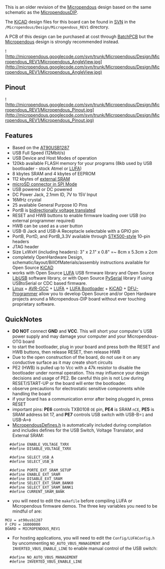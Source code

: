 This is an older revision of the [Micropendous](Micropendous.md) design based on the same schematic as the [MicropendousDIP](MicropendousDIP.md).

The [KiCAD](http://www.lis.inpg.fr/realise_au_lis/kicad/) design files for this board can be found in [SVN](http://code.google.com/p/micropendous/source/checkout) in the `/Micropendous/Design/Micropendous_REV1` directory.

A PCB of this design can be purchased at cost through [BatchPCB](http://batchpcb.com/index.php/Products/49244) but the [Micropendous](Micropendous.md) design is strongly recommended instead.

![http://micropendous.googlecode.com/svn/trunk/Micropendous/Design/Micropendous_REV1/Micropendous_AngleView.jpg](http://micropendous.googlecode.com/svn/trunk/Micropendous/Design/Micropendous_REV1/Micropendous_AngleView.jpg)

## Pinout ##

![http://micropendous.googlecode.com/svn/trunk/Micropendous/Design/Micropendous_REV1/Micropendous_Pinout.jpg](http://micropendous.googlecode.com/svn/trunk/Micropendous/Design/Micropendous_REV1/Micropendous_Pinout.jpg)

## Features ##

  * Based on the [AT90USB1287](http://www.atmel.com/dyn/products/product_card.asp?PN=AT90USB1287)
  * USB Full Speed (12Mbit/s)
  * USB Device and Host Modes of operation
  * 120kb available FLASH memory for your programs (8kb used by USB bootloader - stock Atmel or [LUFA](http://code.google.com/p/micropendous/source/browse/trunk/Micropendous/Firmware/BootloaderDFU))
  * 8 kbytes SRAM and 4 kbytes of EEPROM
  * 112 kbytes of [external SRAM](http://www.Micropendous.org/SRAM)
  * [microSD connector in SPI Mode](SPIMicroSD.md)
  * USB powered or DC powered
  * DC Power Jack, 2.1mm ID, 7V to 15V Input
  * 16MHz crystal
  * 25 available General Purpose IO Pins
  * PortB is [bidirectionally voltage translated](http://focus.ti.com/docs/prod/folders/print/txb0108.html)
  * RESET and HWB buttons to enable firmware loading over USB (no external programmer required)
  * HWB can be used as a user button
  * USB-B Jack and USB-A Receptacle selectable with a GPIO pin
  * PortB, PortD, and PortB\_3.3V available through [STK500-style](http://www.atmel.com/dyn/products/tools_card.asp?tool_id=2735) 10-pin headers
  * JTAG header
  * Size LxWxH (including headers): 3" x 2.1" x 0.8" =~ 8cm x 5.3cm x 2cm
  * completely OpenHardware Design, schematic/layout/BillOfMaterials/assembly instructions available for Open Source [KiCAD](http://www.lis.inpg.fr/realise_au_lis/kicad/)
  * works with Open Source [LUFA](http://www.fourwalledcubicle.com/LUFA.php) USB firmware library and Open Source [LibUSB](http://libusb.sourceforge.net) software library, or with Open Source [PySerial](http://pyserial.wiki.sourceforge.net/pySerial) library if using USBtoSerial or CDC based firmware.
  * [Linux](http://www.linux.org/) + [AVR-GCC](http://gcc.gnu.org/) + [LUFA](http://www.fourwalledcubicle.com/LUFA.php) + [LUFA Bootloader](http://www.fourwalledcubicle.com/LUFA.php) + [KiCAD](http://kicad.sourceforge.net) + [DFU-Programmer](http://dfu-programmer.sourceforge.net/) allow you to develop Open Source and/or Open Hardware projects around a Micropendous-DIP board without ever touching proprietary software.

## QuickNotes ##
  * **DO NOT** connect **GND** and **VCC**.  This will short your computer's USB power supply and may damage your computer and your Micropendous-OTG board
  * to start the bootloader, plug in your board and press both the RESET and HWB buttons, then release RESET, then release HWB
  * Due to the open construction of the board, do not use it on any conductive surface as it may create short circuits
  * PE2 (HWB) is pulled up to Vcc with a 47k resistor to disable the bootloader under normal operation.  This may influence your design decisions and usage of PE2.  Be careful this pin is not Low during RESET/START-UP or the board will enter the bootloader.
  * observe precautions for electrostatic sensitive components while handling the board
  * if your board has a communication error after being plugged in, press RESET
  * important pins: **PE6** controls TXB0108 `OE` pin, **PE4** is SRAM `nCE`, **PE5** is SRAM address bit 17, and **PE7** controls USB switch with USB-B=`1` and USB-A=`0`
  * [MicropendousDefines.h](http://code.google.com/p/micropendous/source/browse/trunk/Micropendous/libs/LUFA/LUFA/Common/MicropendousDefines.h) is automatically included during compilation and includes defines for the USB Switch, Voltage Translator, and External SRAM:
```
  #define ENABLE_VOLTAGE_TXRX
  #define DISABLE_VOLTAGE_TXRX

  #define SELECT_USB_A
  #define SELECT_USB_B

  #define PORTE_EXT_SRAM_SETUP
  #define ENABLE_EXT_SRAM
  #define DISABLE_EXT_SRAM
  #define SELECT_EXT_SRAM_BANK0
  #define SELECT_EXT_SRAM_BANK1
  #define CURRENT_SRAM_BANK
```
  * you will need to edit the `makefile` before compiling LUFA or Micropendous firmware demos.  The three key variables you need to be mindful of are:
```
MCU = at90usb1287
F_CPU = 16000000
BOARD = MICROPENDOUS_REV1
```
  * For hosting applications, you will need to edit the `Config/LUFAConfig.h` by uncommenting `NO_AUTO_VBUS_MANAGEMENT` and `INVERTED_VBUS_ENABLE_LINE` to enable manual control of the USB switch:
```
  #define NO_AUTO_VBUS_MANAGEMENT
  #define INVERTED_VBUS_ENABLE_LINE
```